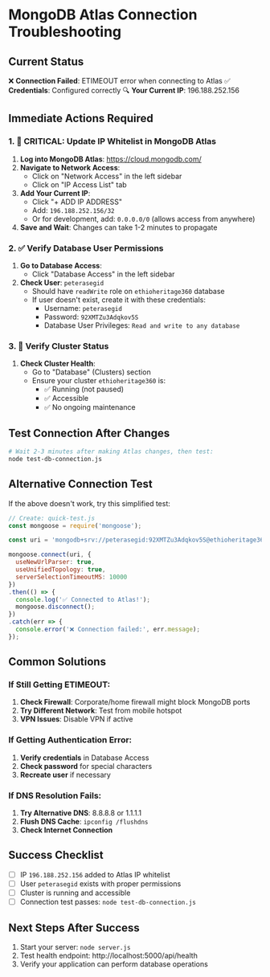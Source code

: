# MongoDB Atlas Connection Troubleshooting

## Current Status
❌ **Connection Failed**: ETIMEOUT error when connecting to Atlas
✅ **Credentials**: Configured correctly
🔍 **Your Current IP**: 196.188.252.156

## Immediate Actions Required

### 1. 🚨 CRITICAL: Update IP Whitelist in MongoDB Atlas

1. **Log into MongoDB Atlas**: https://cloud.mongodb.com/
2. **Navigate to Network Access**:
   - Click on "Network Access" in the left sidebar
   - Click on "IP Access List" tab
3. **Add Your Current IP**:
   - Click "+ ADD IP ADDRESS"
   - Add: `196.188.252.156/32`
   - Or for development, add: `0.0.0.0/0` (allows access from anywhere)
4. **Save and Wait**: Changes can take 1-2 minutes to propagate

### 2. ✅ Verify Database User Permissions

1. **Go to Database Access**:
   - Click "Database Access" in the left sidebar
2. **Check User**: `peterasegid`
   - Should have `readWrite` role on `ethioheritage360` database
   - If user doesn't exist, create it with these credentials:
     - Username: `peterasegid`
     - Password: `92XMTZu3Adqkov5S`
     - Database User Privileges: `Read and write to any database`

### 3. 🔄 Verify Cluster Status

1. **Check Cluster Health**:
   - Go to "Database" (Clusters) section
   - Ensure your cluster `ethioheritage360` is:
     - ✅ Running (not paused)
     - ✅ Accessible
     - ✅ No ongoing maintenance

## Test Connection After Changes

```bash
# Wait 2-3 minutes after making Atlas changes, then test:
node test-db-connection.js
```

## Alternative Connection Test

If the above doesn't work, try this simplified test:

```javascript
// Create: quick-test.js
const mongoose = require('mongoose');

const uri = 'mongodb+srv://peterasegid:92XMTZu3Adqkov5S@ethioheritage360.tuhmybp.mongodb.net/?retryWrites=true&w=majority';

mongoose.connect(uri, { 
  useNewUrlParser: true, 
  useUnifiedTopology: true,
  serverSelectionTimeoutMS: 10000
})
.then(() => {
  console.log('✅ Connected to Atlas!');
  mongoose.disconnect();
})
.catch(err => {
  console.error('❌ Connection failed:', err.message);
});
```

## Common Solutions

### If Still Getting ETIMEOUT:
1. **Check Firewall**: Corporate/home firewall might block MongoDB ports
2. **Try Different Network**: Test from mobile hotspot
3. **VPN Issues**: Disable VPN if active

### If Getting Authentication Error:
1. **Verify credentials** in Database Access
2. **Check password** for special characters
3. **Recreate user** if necessary

### If DNS Resolution Fails:
1. **Try Alternative DNS**: 8.8.8.8 or 1.1.1.1
2. **Flush DNS Cache**: `ipconfig /flushdns`
3. **Check Internet Connection**

## Success Checklist
- [ ] IP `196.188.252.156` added to Atlas IP whitelist
- [ ] User `peterasegid` exists with proper permissions
- [ ] Cluster is running and accessible
- [ ] Connection test passes: `node test-db-connection.js`

## Next Steps After Success
1. Start your server: `node server.js`
2. Test health endpoint: http://localhost:5000/api/health
3. Verify your application can perform database operations
